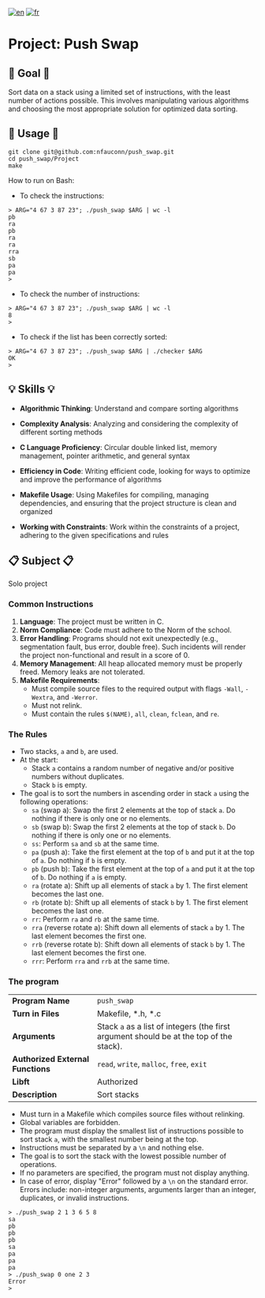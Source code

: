 [![en](https://img.shields.io/badge/lang-en-pink.svg)](https://github.com/nfauconn/push_swap/blob/master/README.md)
[![fr](https://img.shields.io/badge/lang-fr-purple.svg)](https://github.com/nfauconn/push_swap/blob/master/README.fr.md)

# Project: Push Swap

## 🏁 Goal 🏁

Sort data on a stack using a limited set of instructions, with the least number of actions possible. This involves manipulating various algorithms and choosing the most appropriate solution for optimized data sorting.

## 🚀 Usage 🚀

```shell
git clone git@github.com:nfauconn/push_swap.git
cd push_swap/Project
make
```
How to run on Bash:

- To check the instructions:
```shell
> ARG="4 67 3 87 23"; ./push_swap $ARG | wc -l
pb
ra
pb
ra
ra
rra
sb
pa
pa
>
```

- To check the number of instructions:
```shell
> ARG="4 67 3 87 23"; ./push_swap $ARG | wc -l
8
>
```

- To check if the list has been correctly sorted:
```shell
> ARG="4 67 3 87 23"; ./push_swap $ARG | ./checker $ARG
OK
>
```

## 💡 Skills 💡

- **Algorithmic Thinking**: Understand and compare sorting algorithms

- **Complexity Analysis**: Analyzing and considering the complexity of different sorting methods

- **C Language Proficiency**: Circular double linked list, memory management, pointer arithmetic, and general syntax

- **Efficiency in Code**: Writing efficient code, looking for ways to optimize and improve the performance of algorithms

- **Makefile Usage**: Using Makefiles for compiling, managing dependencies, and ensuring that the project structure is clean and organized

- **Working with Constraints**: Work within the constraints of a project, adhering to the given specifications and rules


## 📋 Subject 📋

Solo project

### Common Instructions

1. **Language**: The project must be written in C.
2. **Norm Compliance**: Code must adhere to the Norm of the school.
3. **Error Handling**: Programs should not exit unexpectedly (e.g., segmentation fault, bus error, double free). Such incidents will render the project non-functional and result in a score of 0.
4. **Memory Management**: All heap allocated memory must be properly freed. Memory leaks are not tolerated.
5. **Makefile Requirements**:
   - Must compile source files to the required output with flags `-Wall`, `-Wextra`, and `-Werror`.
   - Must not relink.
   - Must contain the rules `$(NAME)`, `all`, `clean`, `fclean`, and `re`.

### The Rules

- Two stacks, `a` and `b`, are used.
- At the start:
	- Stack `a` contains a random number of negative and/or positive numbers without duplicates.
	- Stack `b` is empty.
- The goal is to sort the numbers in ascending order in stack `a` using the following operations:
	- `sa` (swap a): Swap the first 2 elements at the top of stack `a`. Do nothing if there is only one or no elements.
	- `sb` (swap b): Swap the first 2 elements at the top of stack `b`. Do nothing if there is only one or no elements.
	- `ss`: Perform `sa` and `sb` at the same time.
	- `pa` (push a): Take the first element at the top of `b` and put it at the top of `a`. Do nothing if `b` is empty.
	- `pb` (push b): Take the first element at the top of `a` and put it at the top of `b`. Do nothing if `a` is empty.
	- `ra` (rotate a): Shift up all elements of stack `a` by 1. The first element becomes the last one.
	- `rb` (rotate b): Shift up all elements of stack `b` by 1. The first element becomes the last one.
	- `rr`: Perform `ra` and `rb` at the same time.
	- `rra` (reverse rotate a): Shift down all elements of stack `a` by 1. The last element becomes the first one.
	- `rrb` (reverse rotate b): Shift down all elements of stack `b` by 1. The last element becomes the first one.
	- `rrr`: Perform `rra` and `rrb` at the same time.

### The program

| | |
| --- | --- |
| **Program Name** | `push_swap` |
| **Turn in Files** | Makefile, *.h, *.c |
| **Arguments** | Stack `a` as a list of integers (the first argument should be at the top of the stack). |
| **Authorized External Functions** | `read`, `write`, `malloc`, `free`, `exit` |
| **Libft** | Authorized |
| **Description** | Sort stacks |
  
- Must turn in a Makefile which compiles source files without relinking.
- Global variables are forbidden.
- The program must display the smallest list of instructions possible to sort stack `a`, with the smallest number being at the top.
- Instructions must be separated by a `\n` and nothing else.
- The goal is to sort the stack with the lowest possible number of operations.
- If no parameters are specified, the program must not display anything.
- In case of error, display "Error" followed by a `\n` on the standard error. Errors include: non-integer arguments, arguments larger than an integer, duplicates, or invalid instructions.

```shell
> ./push_swap 2 1 3 6 5 8
sa
pb
pb
pb
sa
pa
pa
pa
> ./push_swap 0 one 2 3
Error
>
```
